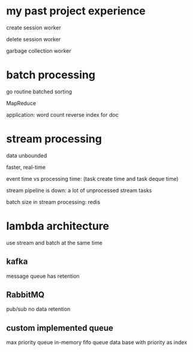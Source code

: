 # my past project experience

create session worker

delete session worker

garbage collection worker


# batch processing

go routine batched sorting

MapReduce

application: 
word count
reverse index for doc


# stream processing

data unbounded

faster, real-time

event time vs processing time: (task create time and task deque time)

stream pipeline is down: a lot of unprocessed stream tasks

batch size in stream processing: redis 



# lambda architecture
use stream and batch at the same time


## kafka

message queue has retention

## RabbitMQ

pub/sub no data retention


## custom implemented queue
max priority queue
in-memory fifo queue
data base with priority as index
